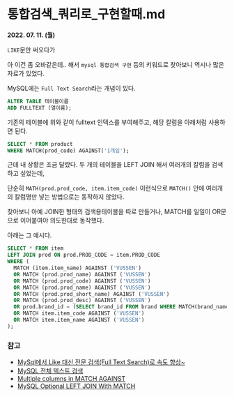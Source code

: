 # 통합검색_쿼리로_구현할때.md

**2022. 07. 11. (월)**

`LIKE`문만 써오다가

아 이건 좀 오바같은데.. 해서 `mysql 통합검색 구현` 등의 키워드로 찾아보니 역시나 많은 자료가 있었다.

MySQL에는 `Full Text Search`라는 개념이 있다.

```sql
ALTER TABLE 테이블이름
ADD FULLTEXT (열이름);
```

기존의 테이블에 위와 같이 fulltext 인덱스를 부여해주고, 해당 칼럼을 아래처럼 사용하면 된다.

```sql
SELECT * FROM product
WHERE MATCH(prod_code) AGAINST('1개입');
```

근데 내 상황은 조금 달랐다. 두 개의 테이블을 LEFT JOIN 해서 여러개의 칼럼을 검색하고 싶었는데,

단순히 `MATH(prod.prod_code, item.item_code)` 이런식으로 `MATCH()` 안에 여러개의 칼럼명만 넣는 방법으로는 동작하지 않았다.

찾아보니 아예 JOIN한 형태의 검색용테이블을 따로 만들거나, MATCH를 일일이 OR문으로 이어붙여야 의도한대로 동작했다.

아래는 그 예시다.

```sql
SELECT * FROM item
LEFT JOIN prod ON prod.PROD_CODE = item.PROD_CODE
WHERE (
  MATCH (item.item_name) AGAINST ('VUSSEN')
  OR MATCH (prod.prod_name) AGAINST ('VUSSEN')
  OR MATCH (prod.prod_code) AGAINST ('VUSSEN')
  OR MATCH (prod.prod_name) AGAINST ('VUSSEN')
  OR MATCH (prod.prod_short_name) AGAINST ('VUSSEN')
  OR MATCH (prod.prod_desc) AGAINST ('VUSSEN')
  OR prod.brand_id = (SELECT brand_id FROM brand WHERE MATCH(brand_name) AGAINST ('VUSSEN'))
  OR MATCH item.item_code AGAINST ('VUSSEN')
  OR MATCH item.item_name AGAINST ('VUSSEN')
);
```

### 참고
* [MySql에서 Like 대신 전문 검색(Full Text Search)로 속도 향상~](https://blog.acronym.co.kr/575)
* [MySQL 전체 텍스트 검색](https://soranta.tistory.com/18)
* [Multiple columns in MATCH AGAINST](https://stackoverflow.com/questions/26614230/multiple-columns-in-match-against)
* [MySQL Optional LEFT JOIN With MATCH](https://stackoverflow.com/questions/18666204/mysql-optional-left-join-with-match)
